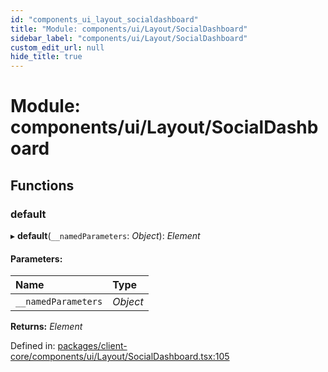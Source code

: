 ```yaml
---
id: "components_ui_layout_socialdashboard"
title: "Module: components/ui/Layout/SocialDashboard"
sidebar_label: "components/ui/Layout/SocialDashboard"
custom_edit_url: null
hide_title: true
---
```


# Module: components/ui/Layout/SocialDashboard

## Functions

### default

▸ **default**(`__namedParameters`: *Object*): *Element*

#### Parameters:

Name | Type |
:------ | :------ |
`__namedParameters` | *Object* |

**Returns:** *Element*

Defined in: [packages/client-core/components/ui/Layout/SocialDashboard.tsx:105](https://github.com/xr3ngine/xr3ngine/blob/56376a778/packages/client-core/components/ui/Layout/SocialDashboard.tsx#L105)
